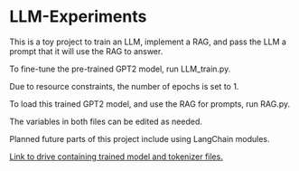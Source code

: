 # LLM-Experiments

This is a toy project to train an LLM, implement a RAG, and pass the LLM a prompt that it will use the RAG to answer.

To fine-tune the pre-trained GPT2 model, run LLM_train.py.

Due to resource constraints, the number of epochs is set to 1.

To load this trained GPT2 model, and use the RAG for prompts, run RAG.py.

The variables in both files can be edited as needed.


Planned future parts of this project include using LangChain modules.


[Link to drive containing trained model and tokenizer files.](https://drive.google.com/drive/folders/1YBd5Ea4L54AJ9luTnPd1OpnjFsarh97u?usp=sharing)

